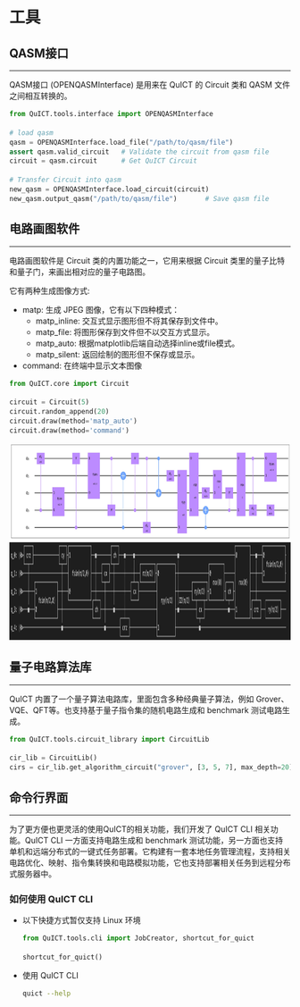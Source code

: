 # 工具

## QASM接口
----
QASM接口 (OPENQASMInterface) 是用来在 QuICT 的 Circuit 类和 QASM 文件之间相互转换的。
```python
from QuICT.tools.interface import OPENQASMInterface

# load qasm
qasm = OPENQASMInterface.load_file("/path/to/qasm/file")
assert qasm.valid_circuit   # Validate the circuit from qasm file
circuit = qasm.circuit      # Get QuICT Circuit

# Transfer Circuit into qasm
new_qasm = OPENQASMInterface.load_circuit(circuit)
new_qasm.output_qasm("/path/to/qasm/file")       # Save qasm file
```

## 电路画图软件
----
电路画图软件是 Circuit 类的内置功能之一，它用来根据 Circuit 类里的量子比特和量子门，来画出相对应的量子电路图。

它有两种生成图像方式:
- matp: 生成 JPEG 图像，它有以下四种模式：
    - matp_inline: 交互式显示图形但不将其保存到文件中。
    - matp_file: 将图形保存到文件但不以交互方式显示。
    - matp_auto: 根据matplotlib后端自动选择inline或file模式。
    - matp_silent: 返回绘制的图形但不保存或显示。
- command: 在终端中显示文本图像

```python
from QuICT.core import Circuit

circuit = Circuit(5)
circuit.random_append(20)
circuit.draw(method='matp_auto')
circuit.draw(method='command')
```

<div align=center><img src="../assets/images/circuit_draw_matp.jpg" width="900" height="175"></div>
<div align=center><img src="../assets/images/circuit_draw_command.png" width="900" height="175"></div>


## 量子电路算法库
----
QuICT 内置了一个量子算法电路库，里面包含多种经典量子算法，例如 Grover、VQE、QFT等。也支持基于量子指令集的随机电路生成和 benchmark 测试电路生成。

```python
from QuICT.tools.circuit_library import CircuitLib

cir_lib = CircuitLib()
cirs = cir_lib.get_algorithm_circuit("grover", [3, 5, 7], max_depth=20)     # 生成Grover算法电路，比特数分别为3、5、7，最大深度为20
```


## 命令行界面
----
为了更方便也更灵活的使用QuICT的相关功能，我们开发了 QuICT CLI 相关功能。QuICT CLI 一方面支持电路生成和 benchmark 测试功能，另一方面也支持单机和远端分布式的一键式任务部署。它构建有一套本地任务管理流程，支持相关电路优化、映射、指令集转换和电路模拟功能，它也支持部署相关任务到远程分布式服务器中。
### 如何使用 QuICT CLI
- 以下快捷方式暂仅支持 Linux 环境
    ```python
    from QuICT.tools.cli import JobCreator, shortcut_for_quict

    shortcut_for_quict()
    ```

- 使用 QuICT CLI
    ```sh
    quict --help
    ```
